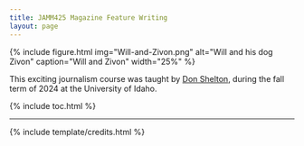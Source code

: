 ```yaml
---
title: JAMM425 Magazine Feature Writing 
layout: page
---
```


{% include figure.html img="Will-and-Zivon.png" alt="Will and his dog Zivon" caption="Will and Zivon" width="25%" %}

This exciting journalism course was taught by [Don Shelton](https://www.uidaho.edu/-/media/UIdaho-Responsive/Files/Alumni/awards-and-recognition/silver-gold-awards/2017/Don-Shelton_SilverandGold_Final.ashx), during the fall term of 2024 at the University of Idaho.



{% include toc.html %}

------

{% include template/credits.html %}
